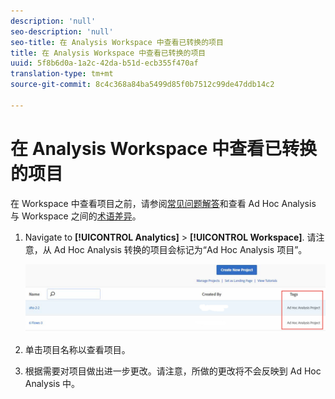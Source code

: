 ```yaml
---
description: 'null'
seo-description: 'null'
seo-title: 在 Analysis Workspace 中查看已转换的项目
title: 在 Analysis Workspace 中查看已转换的项目
uuid: 5f8b6d0a-1a2c-42da-b51d-ecb355f470af
translation-type: tm+mt
source-git-commit: 8c4c368a84ba5499d85f0b7512c99de47ddb14c2

---
```



# 在 Analysis Workspace 中查看已转换的项目

在 Workspace 中查看项目之前，请参阅[常见问题解答](/help/analyze/ad-hoc-analysis/c-aha-project-converter/aha2aw-converter-faq.md#topic_8231595303AD403E9322645A63632D57)和查看 Ad Hoc Analysis 与 Workspace 之间的[术语差异](/help/analyze/ad-hoc-analysis/c-aha-project-converter/aha2aw-converter-faq.md#topic_8231595303AD403E9322645A63632D57)。

1. Navigate to **[!UICONTROL Analytics]** &gt; **[!UICONTROL Workspace]**. 请注意，从 Ad Hoc Analysis 转换的项目会标记为“Ad Hoc Analysis 项目”。

   ![](assets/view_aha_in_aw.png)

1. 单击项目名称以查看项目。
1. 根据需要对项目做出进一步更改。请注意，所做的更改将不会反映到 Ad Hoc Analysis 中。

